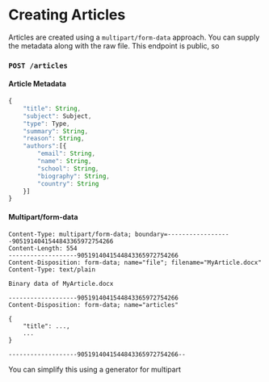 # Creating Articles

Articles are created using a `multipart/form-data` approach. You can supply the metadata along with the raw file. This endpoint is public, so

### `POST /articles`

#### Article Metadata

```js
{
    "title": String,
    "subject": Subject,
	"type": Type,
	"summary": String,
	"reason": String,
	"authors":[{
		"email": String,
		"name": String,
		"school": String,
		"biography": String,
        "country": String
	}]
}
```

#### Multipart/form-data

```
Content-Type: multipart/form-data; boundary=------------------9051914041544843365972754266
Content-Length: 554
-------------------9051914041544843365972754266
Content-Disposition: form-data; name="file"; filename="MyArticle.docx"
Content-Type: text/plain

Binary data of MyArticle.docx

-------------------9051914041544843365972754266
Content-Disposition: form-data; name="articles"

{
    "title": ...,
    ...
}

-------------------9051914041544843365972754266--
```

You can simplify this using a generator for multipart
